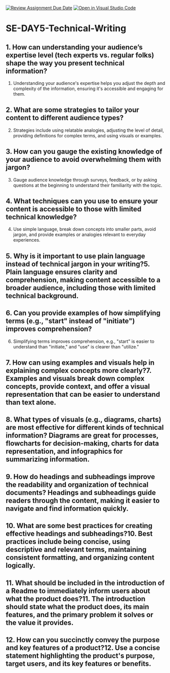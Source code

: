 [![Review Assignment Due Date](https://classroom.github.com/assets/deadline-readme-button-22041afd0340ce965d47ae6ef1cefeee28c7c493a6346c4f15d667ab976d596c.svg)](https://classroom.github.com/a/zsAR-pyY)
[![Open in Visual Studio Code](https://classroom.github.com/assets/open-in-vscode-2e0aaae1b6195c2367325f4f02e2d04e9abb55f0b24a779b69b11b9e10269abc.svg)](https://classroom.github.com/online_ide?assignment_repo_id=15656165&assignment_repo_type=AssignmentRepo)
# SE-DAY5-Technical-Writing
## 1. How can understanding your audience’s expertise level (tech experts vs. regular folks) shape the way you present technical information?
1. Understanding your audience's expertise helps you adjust the depth and complexity of the information, ensuring it's accessible and engaging for them.
## 2. What are some strategies to tailor your content to different audience types?
2. Strategies include using relatable analogies, adjusting the level of detail, providing definitions for complex terms, and using visuals or examples.


## 3. How can you gauge the existing knowledge of your audience to avoid overwhelming them with jargon?


3. Gauge audience knowledge through surveys, feedback, or by asking questions at the beginning to understand their familiarity with the topic.
## 4. What techniques can you use to ensure your content is accessible to those with limited technical knowledge?
4. Use simple language, break down concepts into smaller parts, avoid jargon, and provide examples or analogies relevant to everyday experiences.
## 5. Why is it important to use plain language instead of technical jargon in your writing?5. Plain language ensures clarity and comprehension, making content accessible to a broader audience, including those with limited technical background.


## 6. Can you provide examples of how simplifying terms (e.g., "start" instead of "initiate") improves comprehension?
6. Simplifying terms improves comprehension, e.g., "start" is easier to understand than "initiate," and "use" is clearer than "utilize."


## 7. How can using examples and visuals help in explaining complex concepts more clearly?7. Examples and visuals break down complex concepts, provide context, and offer a visual representation that can be easier to understand than text alone.


## 8. What types of visuals (e.g., diagrams, charts) are most effective for different kinds of technical information? Diagrams are great for processes, flowcharts for decision-making, charts for data representation, and infographics for summarizing information.

## 9. How do headings and subheadings improve the readability and organization of technical documents? Headings and subheadings guide readers through the content, making it easier to navigate and find information quickly.

## 10. What are some best practices for creating effective headings and subheadings?10. Best practices include being concise, using descriptive and relevant terms, maintaining consistent formatting, and organizing content logically.
## 11. What should be included in the introduction of a Readme to immediately inform users about what the product does?11. The introduction should state what the product does, its main features, and the primary problem it solves or the value it provides.
## 12. How can you succinctly convey the purpose and key features of a product?12. Use a concise statement highlighting the product's purpose, target users, and its key features or benefits.




